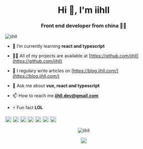 <h1 align="center">Hi 👋, I'm iihll</h1>
<h3 align="center">Front end developer from china 💨💨</h3>

<p align="left"> <img src="https://komarev.com/ghpvc/?username=iihll" alt="iihll" /> </p>

- 🌱 I’m currently learning **react and typescript**

- 👨‍💻 All of my projects are available at [https://github.com/iihll](https://github.com/iihll)

- 📝 I regulary write articles on [https://blog.iihll.com/](https://blog.iihll.com/)

- 💬 Ask me about **vue, react and typescript**

- 📫 How to reach me **iihll.dev@gmail.com**

- ⚡ Fun fact **LOL**

<p align="left"><img src="https://devicons.github.io/devicon/devicon.git/icons/vuejs/vuejs-original-wordmark.svg" alt="vuejs" width="20" height="20"/> <img src="https://devicons.github.io/devicon/devicon.git/icons/react/react-original-wordmark.svg" alt="react" width="20" height="20"/> <img src="https://devicons.github.io/devicon/devicon.git/icons/javascript/javascript-original.svg" alt="javascript" width="20" height="20"/> <img src="https://devicons.github.io/devicon/devicon.git/icons/typescript/typescript-original.svg" alt="typescript" width="20" height="20"/> <img src="https://devicons.github.io/devicon/devicon.git/icons/sass/sass-original.svg" alt="sass" width="20" height="20"/> <img src="https://devicons.github.io/devicon/devicon.git/icons/nodejs/nodejs-original-wordmark.svg" alt="nodejs" width="20" height="20"/> <img src="https://devicons.github.io/devicon/devicon.git/icons/webpack/webpack-original.svg" alt="webpack" width="20" height="20"/></p><p align="center"> <img src="https://github-readme-stats.vercel.app/api?username=iihll&show_icons=true" alt="iihll" /> </p>

<p align="center">
<a href="https://codepen.io/iihll" target="blank"><img align="center" src="https://cdn.jsdelivr.net/npm/simple-icons@3.0.1/icons/codepen.svg" alt="iihll" height="20" width="20" /></a>
</p>
